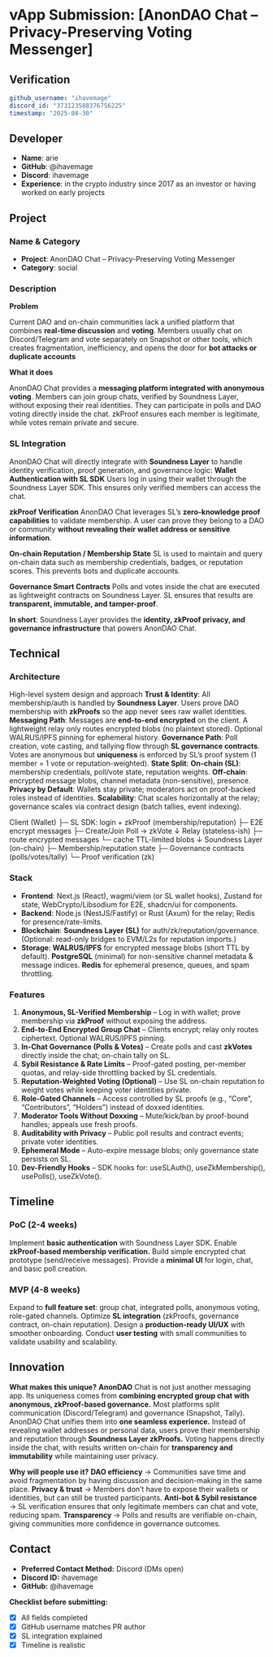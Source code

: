 # vApp Submission: [AnonDAO Chat – Privacy-Preserving Voting Messenger]

## Verification
```yaml
github_username: "ihavemage"
discord_id: "373123588376756225"
timestamp: "2025-08-30"
```

## Developer
- **Name**: arie
- **GitHub**: @ihavemage
- **Discord**: ihavemage
- **Experience**: in the crypto industry since 2017 as an investor or having worked on early projects

## Project

### Name & Category
- **Project**: AnonDAO Chat – Privacy-Preserving Voting Messenger
- **Category**: social

### Description
**Problem**

Current DAO and on-chain communities lack a unified platform that combines **real-time discussion** and **voting**.
Members usually chat on Discord/Telegram and vote separately on Snapshot or other tools, which creates fragmentation, inefficiency, and opens the door for **bot attacks or duplicate accounts**

**What it does**

AnonDAO Chat provides a **messaging platform integrated with anonymous voting**.
Members can join group chats, verified by Soundness Layer, without exposing their real identities.
They can participate in polls and DAO voting directly inside the chat.
zkProof ensures each member is legitimate, while votes remain private and secure.

### SL Integration  
AnonDAO Chat will directly integrate with **Soundness Layer** to handle identity verification, proof generation, and governance logic:
**Wallet Authentication with SL SDK**
Users log in using their wallet through the Soundness Layer SDK. This ensures only verified members can access the chat.

**zkProof Verification**
AnonDAO Chat leverages SL’s **zero-knowledge proof capabilities** to validate membership. A user can prove they belong to a DAO or community **without revealing their wallet address or sensitive information**.

**On-chain Reputation / Membership State**
SL is used to maintain and query on-chain data such as membership credentials, badges, or reputation scores. This prevents bots and duplicate accounts.

**Governance Smart Contracts**
Polls and votes inside the chat are executed as lightweight contracts on Soundness Layer. SL ensures that results are **transparent, immutable, and tamper-proof**.

**In short**: Soundness Layer provides the **identity, zkProof privacy, and governance infrastructure** that powers AnonDAO Chat.

## Technical

### Architecture
High-level system design and approach
**Trust & Identity**: All membership/auth is handled by **Soundness Layer**. Users prove DAO membership with **zkProofs** so the app never sees raw wallet identities.
**Messaging Path**: Messages are **end-to-end encrypted** on the client. A lightweight relay only routes encrypted blobs (no plaintext stored). Optional WALRUS/IPFS pinning for ephemeral history.
**Governance Path**: Poll creation, vote casting, and tallying flow through **SL governance contracts**. Votes are anonymous but **uniqueness** is enforced by SL’s proof system (1 member = 1 vote or reputation-weighted).
**State Split**:
  **On-chain (SL)**: membership credentials, poll/vote state, reputation weights.
  **Off-chain**: encrypted message blobs, channel metadata (non-sensitive), presence.
**Privacy by Default**: Wallets stay private; moderators act on proof-backed roles instead of identities.
**Scalability**: Chat scales horizontally at the relay; governance scales via contract design (batch tallies, event indexing).

Client (Wallet)
   ├─ SL SDK: login + zkProof (membership/reputation)
   ├─ E2E encrypt messages
   ├─ Create/Join Poll → zkVote
   ↓
Relay (stateless-ish)
   ├─ route encrypted messages
   └─ cache TTL-limited blobs
   ↓
Soundness Layer (on-chain)
   ├─ Membership/reputation state
   ├─ Governance contracts (polls/votes/tally)
   └─ Proof verification (zk)

### Stack
- **Frontend**: Next.js (React), wagmi/viem (or SL wallet hooks), Zustand for state, WebCrypto/Libsodium for E2E, shadcn/ui for components.
- **Backend**: Node.js (NestJS/Fastify) or Rust (Axum) for the relay; Redis for presence/rate-limits.
- **Blockchain**: **Soundness Layer (SL)** for auth/zk/reputation/governance. (Optional: read-only bridges to EVM/L2s for reputation imports.)
- **Storage**: 
    **WALRUS/IPFS** for encrypted message blobs (short TTL by default).
    **PostgreSQL** (minimal) for non-sensitive channel metadata & message indices.
    **Redis** for ephemeral presence, queues, and spam throttling.

### Features
1. **Anonymous, SL-Verified Membership** – Log in with wallet; prove membership via **zkProof** without exposing the address.
2. **End-to-End Encrypted Group Chat** – Clients encrypt; relay only routes ciphertext. Optional WALRUS/IPFS pinning.
3. **In-Chat Governance (Polls & Votes)** – Create polls and cast **zkVotes** directly inside the chat; on-chain tally on SL.
4. **Sybil Resistance & Rate Limits** – Proof-gated posting, per-member quotas, and relay-side throttling backed by SL credentials.
5. **Reputation-Weighted Voting (Optional)** – Use SL on-chain reputation to weight votes while keeping voter identities private.
6. **Role-Gated Channels** – Access controlled by SL proofs (e.g., “Core”, “Contributors”, “Holders”) instead of doxxed identities.
7. **Moderator Tools Without Doxxing** – Mute/kick/ban by proof-bound handles; appeals use fresh proofs.
8. **Auditability with Privacy** – Public poll results and contract events; private voter identities.
9. **Ephemeral Mode** – Auto-expire message blobs; only governance state persists on SL.
10. **Dev-Friendly Hooks** – SDK hooks for: useSLAuth(), useZkMembership(), usePolls(), useZkVote().

## Timeline

### PoC (2-4 weeks)
Implement **basic authentication** with Soundness Layer SDK.
Enable **zkProof-based membership verification.**
Build simple encrypted chat prototype (send/receive messages).
Provide a **minimal UI** for login, chat, and basic poll creation.

### MVP (4-8 weeks)  
Expand to **full feature set**: group chat, integrated polls, anonymous voting, role-gated channels.
Optimize **SL integration** (zkProofs, governance contract, on-chain reputation).
Design a **production-ready UI/UX** with smoother onboarding.
Conduct **user testing** with small communities to validate usability and scalability.

## Innovation
**What makes this unique?**
  **AnonDAO** Chat is not just another messaging app. Its uniqueness comes from **combining encrypted group chat with anonymous, zkProof-based governance.**
  Most platforms split communication (Discord/Telegram) and governance (Snapshot, Tally). AnonDAO Chat unifies them into **one seamless experience.**
  Instead of revealing wallet addresses or personal data, users prove their membership and reputation through **Soundness Layer zkProofs.**
  Voting happens directly inside the chat, with results written on-chain for **transparency and immutability** while maintaining user privacy.

**Why will people use it?**
  **DAO efficiency** → Communities save time and avoid fragmentation by having discussion and decision-making in the same place.
  **Privacy & trust** → Members don’t have to expose their wallets or identities, but can still be trusted participants.
  **Anti-bot & Sybil resistance** → SL verification ensures that only legitimate members can chat and vote, reducing spam.
  **Transparency** → Polls and results are verifiable on-chain, giving communities more confidence in governance outcomes.


## Contact

- **Preferred Contact Method:** Discord (DMs open)
- **Discord ID:** ihavemage
- **GitHub:** @ihavemage


**Checklist before submitting:**
- [x] All fields completed
- [x] GitHub username matches PR author  
- [x] SL integration explained
- [x] Timeline is realistic

